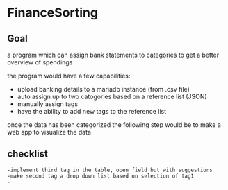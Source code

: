 # FinanceSorting
## Goal
a program which can assign bank statements to categories to get a better overview of spendings

the program would have a few capabilities:
- upload banking details to a mariadb instance (from .csv file)
- auto assign up to two catogories based on a reference list (JSON)
- manually assign tags
- have the ability to add new tags to the reference list

once the data has been categorized the following step would be to make a web app to visualize the data

## checklist
    -implement third tag in the table, open field but with suggestions
    -make second tag a drop down list based on selection of tag1
    -


